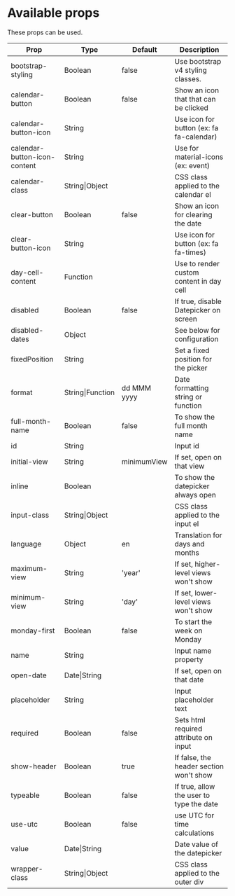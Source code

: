 # Available props

These props can be used.

| Prop                          | Type            | Default     | Description                              |
|-------------------------------|-----------------|-------------|------------------------------------------|
| bootstrap-styling             | Boolean         | false       | Use bootstrap v4 styling classes.        |
| calendar-button               | Boolean         | false       | Show an icon that that can be clicked    |
| calendar-button-icon          | String          |             | Use icon for button (ex: fa fa-calendar) |
| calendar-button-icon-content  | String          |             | Use for material-icons (ex: event)       |
| calendar-class                | String\|Object  |             | CSS class applied to the calendar el     |
| clear-button                  | Boolean         | false       | Show an icon for clearing the date       |
| clear-button-icon             | String          |             | Use icon for button (ex: fa fa-times)    |
| day-cell-content              | Function        |             | Use to render custom content in day cell |
| disabled                      | Boolean         | false       | If true, disable Datepicker on screen    |
| disabled-dates                | Object          |             | See below for configuration              |
| fixedPosition                 | String          |             | Set a fixed position for the picker      |
| format                        | String\|Function| dd MMM yyyy | Date formatting string or function       |
| full-month-name               | Boolean         | false       | To show the full month name              |
| id                            | String          |             | Input id                                 |
| initial-view                  | String          | minimumView | If set, open on that view                |
| inline                        | Boolean         |             | To show the datepicker always open       |
| input-class                   | String\|Object  |             | CSS class applied to the input el        |
| language                      | Object          | en          | Translation for days and months          |
| maximum-view                  | String          | 'year'      | If set, higher-level views won't show    |
| minimum-view                  | String          | 'day'       | If set, lower-level views won't show     |
| monday-first                  | Boolean         | false       | To start the week on Monday              |
| name                          | String          |             | Input name property                      |
| open-date                     | Date\|String    |             | If set, open on that date                |
| placeholder                   | String          |             | Input placeholder text                   |
| required                      | Boolean         | false       | Sets html required attribute on input    |
| show-header                   | Boolean         | true        | If false, the header section won't show  |
| typeable                      | Boolean         | false       | If true, allow the user to type the date |
| use-utc                       | Boolean         | false       | use UTC for time calculations            |
| value                         | Date\|String    |             | Date value of the datepicker             |
| wrapper-class                 | String\|Object  |             | CSS class applied to the outer div       |
